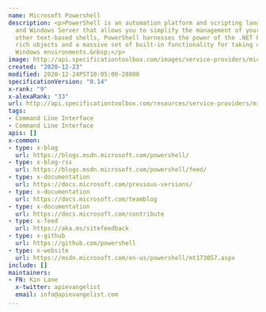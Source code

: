 ```yaml
---
name: Microsoft Powershell
description: <p>PowerShell is an automation platform and scripting language for Windows
  and Windows Server that allows you to simplify the management of your systems. Unlike
  other text-based shells, PowerShell harnesses the power of the .NET Framework, providing
  rich objects and a massive set of built-in functionality for taking control of your
  Windows environments.&nbsp;</p>
image: http://api.specificationtoolbox.com/images/service-providers/microsoft-powershell.jpg
created: "2020-12-23"
modified: 2020-12-24PST10:05:00-28800
specificationVersion: "0.14"
x-rank: "9"
x-alexaRank: "33"
url: http://api.specificationtoolbox.com/resources/service-providers/microsoft-powershell/
tags:
- Command Line Interface
- Command Line Interface
apis: []
x-common:
- type: x-blog
  url: https://blogs.msdn.microsoft.com/powershell/
- type: x-blog-rss
  url: https://blogs.msdn.microsoft.com/powershell/feed/
- type: x-documentation
  url: https://docs.microsoft.com/previous-versions/
- type: x-documentation
  url: https://docs.microsoft.com/teamblog
- type: x-documentation
  url: https://docs.microsoft.com/contribute
- type: x-feed
  url: https://aka.ms/sitefeedback
- type: x-github
  url: https://github.com/powershell
- type: x-website
  url: https://msdn.microsoft.com/en-us/powershell/mt173057.aspx
include: []
maintainers:
- FN: Kin Lane
  x-twitter: apievangelist
  email: info@apievangelist.com
...
```


